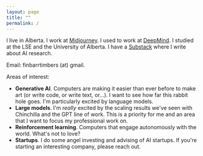 ```yaml
---
layout: page
title: ""
permalink: /
---
```


I live in Alberta. I work at [Midjourney](https://midjourney.com/). I used to work at [DeepMind](www.deepmind.com). I studied at the LSE and the University of Alberta. I have a [Substack](https://finbarrtimbers.substack.com/) where I write about AI research.

Email: finbarrtimbers (at) gmail.

Areas of interest:

- **Generative AI**. Computers are making it easier than ever before to make art (or write code, or write text, or...). I want to see how far this rabbit hole goes. I'm particularly excited by language models.
- **Large models**. I'm _really_ excited by the scaling results we've seen with Chinchilla and the GPT line of work. This is a priority for me and an area that I want to focus my professional work on.
- **Reinforcement learning**. Computers that engage autonomously with the world. What's not to love? 
- **Startups**. I do some angel investing and advising of AI startups. If you're starting an interesting company, please reach out.
